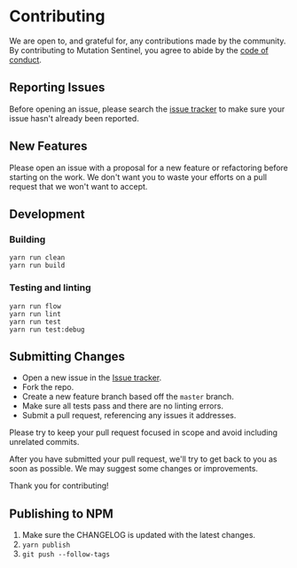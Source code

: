 # Contributing

We are open to, and grateful for, any contributions made by the community.  By contributing to Mutation Sentinel, you agree to abide by the [code of conduct](https://github.com/flexport/mutation-sentinel/blob/master/CODE_OF_CONDUCT.md).

## Reporting Issues

Before opening an issue, please search the [issue tracker](https://github.com/flexport/mutation-sentinel/issues) to make sure your issue hasn't already been reported.

## New Features

Please open an issue with a proposal for a new feature or refactoring before starting on the work. We don't want you to waste your efforts on a pull request that we won't want to accept.

## Development

### Building

```
yarn run clean
yarn run build
```

### Testing and linting

```
yarn run flow
yarn run lint
yarn run test
yarn run test:debug
```

## Submitting Changes

* Open a new issue in the [Issue tracker](https://github.com/flexport/mutation-sentinel/issues).
* Fork the repo.
* Create a new feature branch based off the `master` branch.
* Make sure all tests pass and there are no linting errors.
* Submit a pull request, referencing any issues it addresses.

Please try to keep your pull request focused in scope and avoid including unrelated commits.

After you have submitted your pull request, we'll try to get back to you as soon as possible. We may suggest some changes or improvements.

Thank you for contributing!

## Publishing to NPM

1. Make sure the CHANGELOG is updated with the latest changes.
2. `yarn publish`
3. `git push --follow-tags`

